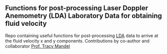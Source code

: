 ## Functions for post-processing Laser Doppler Anemometry (LDA) Laboratory Data for obtaining fluid velocity

Repo containing useful functions for post-processing [LDA](https://web.mit.edu/fluids-modules/www/exper_techniques/LDA.text.pdf) data to arrive at the fluid velocity x and y components.
Contributions by co-author and collaborator [Prof. Tracy Mandel](https://www.tracymandel.com/)
